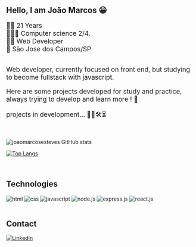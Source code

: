 ## Hello, I am João Marcos 😀 </br>

<div style="font-size: 13pt"> 
    🧑🏻  21 Years <br>
    👨🏻‍🎓  Computer science 2/4. <br>
    👨‍💻  Web Developer <br>
    📍   São Jose dos Campos/SP <br>
</div><br/>

<p style="font-size: 13pt">Web developer, currently focused on front end, but studying to become fullstack with javascript. </p>

<p style="font-size: 13pt">Here are some projects developed for study and practice, always trying to develop and learn more ! 🚀</p>

<p style="font-size: 13pt">projects in development... 👨‍💻🛠⏳  </p>

<br/>

![joaomarcosesteves
 GitHub stats](https://github-readme-stats.vercel.app/api?username=joaomarcosesteves&show_icons=true&theme=dracula)
 
 [![Top Langs](https://github-readme-stats.vercel.app/api/top-langs/?username=joaomarcosesteves)](https://github.com/anuraghazra/github-readme-stats)

<br/>

## Technologies

<div style="display: inline_block">
    <img align="center" alt="html" src="https://img.shields.io/badge/HTML-239120?style=for-the-badge&logo=html5&logoColor=white">
    <img align="center" alt="css" src="https://img.shields.io/badge/CSS-239120?&style=for-the-badge&logo=css3&logoColor=white">
    <img align="center" alt="javascript" src="https://img.shields.io/badge/JavaScript-F7DF1E?style=for-the-badge&logo=javascript&logoColor=black">
    <img align="center" alt="node.js" src="https://img.shields.io/badge/Node.js-43853D?style=for-the-badge&logo=node.js&logoColor=white">
    <img align="center" alt="express.js" src="https://img.shields.io/badge/Express.js-404D59?style=for-the-badge">
    <img align="center" alt="react.js" src="https://img.shields.io/badge/React-20232A?style=for-the-badge&logo=react&logoColor=61DAFB">
</div>

<br/>

## Contact

[![Linkedin](https://img.shields.io/badge/LinkedIn-0077B5?style=for-the-badge&logo=linkedin&logoColor=white)](https://www.linkedin.com/in/joao-marcos-esteves-pereira-a5b2b317a)
